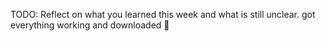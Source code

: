 TODO: Reflect on what you learned this week and what is still unclear.
got everything working and downloaded 🎉